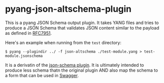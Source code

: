 # pyang-json-altschema-plugin

This is a pyang JSON Schema output plugin. It takes YANG files and tries to produce a JSON Schema that validates JSON content similar to the payload as defined in [RFC7951](https://tools.ietf.org/html/rfc7951).

Here's an example when running from the `test` directory:
```
$ pyang --plugindir ../ -f json-altschema ./test-module.yang > test-module.jsonschema
```

It is a derivatin of the [json-schema plugin](https://github.com/cmoberg/pyang-json-schema-plugin).  It is ultimately intended to produce less schema thatn the original plugin AND also map the schema to a form that can be used in [Swagger](https://swagger.io/).  

